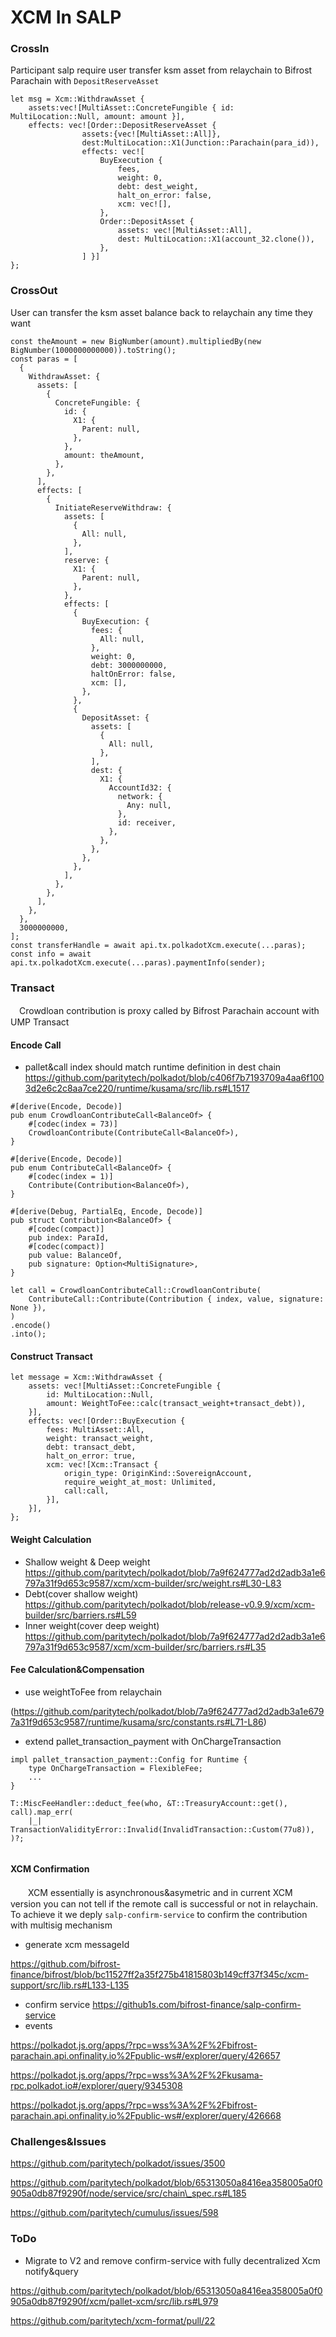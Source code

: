 # XCM In SALP

### CrossIn

Participant salp require user transfer ksm asset from relaychain to Bifrost Parachain with `DepositReserveAsset`

```
let msg = Xcm::WithdrawAsset { 
    assets:vec![MultiAsset::ConcreteFungible { id: MultiLocation::Null, amount: amount }], 
    effects: vec![Order::DepositReserveAsset { 
                assets:{vec![MultiAsset::All]}, 
                dest:MultiLocation::X1(Junction::Parachain(para_id)), 
                effects: vec![ 
                    BuyExecution {
                        fees,
                        weight: 0,
                        debt: dest_weight,
                        halt_on_error: false,
                        xcm: vec![],
                    },
                    Order::DepositAsset { 
                        assets: vec![MultiAsset::All], 
                        dest: MultiLocation::X1(account_32.clone()), 
                    }, 
                ] }] 
}; 
```

### CrossOut

User can transfer the ksm asset balance back to relaychain any time they want

```
const theAmount = new BigNumber(amount).multipliedBy(new BigNumber(1000000000000)).toString();
const paras = [
  {
    WithdrawAsset: {
      assets: [
        {
          ConcreteFungible: {
            id: {
              X1: {
                Parent: null,
              },
            },
            amount: theAmount,
          },
        },
      ],
      effects: [
        {
          InitiateReserveWithdraw: {
            assets: [
              {
                All: null,
              },
            ],
            reserve: {
              X1: {
                Parent: null,
              },
            },
            effects: [
              {
                BuyExecution: {
                  fees: {
                    All: null,
                  },
                  weight: 0,
                  debt: 3000000000,
                  haltOnError: false,
                  xcm: [],
                },
              },
              {
                DepositAsset: {
                  assets: [
                    {
                      All: null,
                    },
                  ],
                  dest: {
                    X1: {
                      AccountId32: {
                        network: {
                          Any: null,
                        },
                        id: receiver,
                      },
                    },
                  },
                },
              },
            ],
          },
        },
      ],
    },
  },
  3000000000,
];
const transferHandle = await api.tx.polkadotXcm.execute(...paras);
const info = await api.tx.polkadotXcm.execute(...paras).paymentInfo(sender);
```

### Transact

　Crowdloan contribution is proxy called by Bifrost Parachain account with UMP Transact

#### Encode Call

* pallet\&call index should match runtime definition in dest chain https://github.com/paritytech/polkadot/blob/c406f7b7193709a4aa6f1003d2e6c2c8aa7ce220/runtime/kusama/src/lib.rs#L1517

```
#[derive(Encode, Decode)]
pub enum CrowdloanContributeCall<BalanceOf> {
	#[codec(index = 73)]
	CrowdloanContribute(ContributeCall<BalanceOf>),
}

#[derive(Encode, Decode)]
pub enum ContributeCall<BalanceOf> {
	#[codec(index = 1)]
	Contribute(Contribution<BalanceOf>),
}

#[derive(Debug, PartialEq, Encode, Decode)]
pub struct Contribution<BalanceOf> {
	#[codec(compact)]
	pub index: ParaId,
	#[codec(compact)]
	pub value: BalanceOf,
	pub signature: Option<MultiSignature>,
}
```

```
let call = CrowdloanContributeCall::CrowdloanContribute(
    ContributeCall::Contribute(Contribution { index, value, signature: None }),
)
.encode()
.into();
```

#### Construct Transact

```
let message = Xcm::WithdrawAsset {
    assets: vec![MultiAsset::ConcreteFungible {
        id: MultiLocation::Null,
        amount: WeightToFee::calc(transact_weight+transact_debt)),
    }],
    effects: vec![Order::BuyExecution {
        fees: MultiAsset::All,
        weight: transact_weight,
        debt: transact_debt,
        halt_on_error: true,
        xcm: vec![Xcm::Transact {
            origin_type: OriginKind::SovereignAccount,
            require_weight_at_most: Unlimited,
            call:call,
        }],
    }],
};
```

#### Weight Calculation

* Shallow weight & Deep weight https://github.com/paritytech/polkadot/blob/7a9f624777ad2d2adb3a1e6797a31f9d653c9587/xcm/xcm-builder/src/weight.rs#L30-L83
* Debt(cover shallow weight) https://github.com/paritytech/polkadot/blob/release-v0.9.9/xcm/xcm-builder/src/barriers.rs#L59
* Inner weight(cover deep weight) https://github.com/paritytech/polkadot/blob/7a9f624777ad2d2adb3a1e6797a31f9d653c9587/xcm/xcm-builder/src/barriers.rs#L35

#### Fee Calculation\&Compensation

* use weightToFee from relaychain

(https://github.com/paritytech/polkadot/blob/7a9f624777ad2d2adb3a1e6797a31f9d653c9587/runtime/kusama/src/constants.rs#L71-L86)

* extend pallet\_transaction\_payment with OnChargeTransaction

```
impl pallet_transaction_payment::Config for Runtime {
	type OnChargeTransaction = FlexibleFee;
	...
}

T::MiscFeeHandler::deduct_fee(who, &T::TreasuryAccount::get(), call).map_err(
    |_| TransactionValidityError::Invalid(InvalidTransaction::Custom(77u8)),
)?;
			
```

#### XCM Confirmation

　　XCM essentially is asynchronous\&asymetric and in current XCM version you can not tell if the remote call is successful or not in relaychain. To achieve it we deply `salp-confirm-service` to confirm the contribution with multisig mechanism

* generate xcm messageId

https://github.com/bifrost-finance/bifrost/blob/bc11527ff2a35f275b41815803b149cff37f345c/xcm-support/src/lib.rs#L133-L135

* confirm service https://github1s.com/bifrost-finance/salp-confirm-service
* events

https://polkadot.js.org/apps/?rpc=wss%3A%2F%2Fbifrost-parachain.api.onfinality.io%2Fpublic-ws#/explorer/query/426657

https://polkadot.js.org/apps/?rpc=wss%3A%2F%2Fkusama-rpc.polkadot.io#/explorer/query/9345308

https://polkadot.js.org/apps/?rpc=wss%3A%2F%2Fbifrost-parachain.api.onfinality.io%2Fpublic-ws#/explorer/query/426668

### Challenges\&Issues

https://github.com/paritytech/polkadot/issues/3500

https://github.com/paritytech/polkadot/blob/65313050a8416ea358005a0f0905a0db87f9290f/node/service/src/chain\_spec.rs#L185

https://github.com/paritytech/cumulus/issues/598

### ToDo

* Migrate to V2 and remove confirm-service with fully decentralized Xcm notify\&query

https://github.com/paritytech/polkadot/blob/65313050a8416ea358005a0f0905a0db87f9290f/xcm/pallet-xcm/src/lib.rs#L979

https://github.com/paritytech/xcm-format/pull/22

